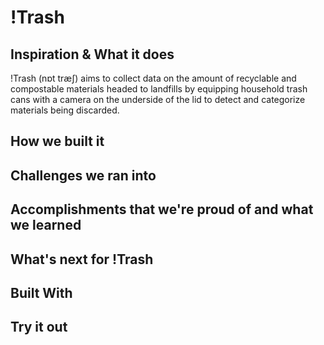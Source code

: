 # !Trash

## Inspiration & What it does
!Trash (nɒt træʃ) aims to collect data on the amount of recyclable and compostable materials headed to landfills by equipping household trash cans with a camera on the underside of the lid to detect and categorize materials being discarded. 
## How we built it

## Challenges we ran into

## Accomplishments that we're proud of and what we learned

## What's next for !Trash

## Built With

## Try it out
